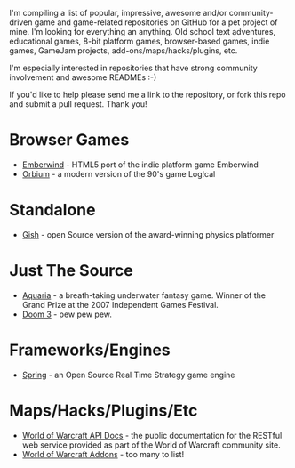 I'm compiling a list of popular, impressive, awesome and/or community-driven game and game-related repositories on GitHub for a pet project of mine. I'm looking for everything an anything. Old school text adventures, educational games, 8-bit platform games, browser-based games, indie games, GameJam projects, add-ons/maps/hacks/plugins, etc.

I'm especially interested in repositories that have strong community involvement and awesome READMEs :-)

If you'd like to help please send me a link to the repository, or fork this repo and submit a pull request. Thank you!

# Browser Games

* [Emberwind](https://github.com/operasoftware/Emberwind) - HTML5 port of the indie platform game Emberwind
* [Orbium](https://github.com/bni/orbium) - a modern version of the 90's game Log!cal

# Standalone

* [Gish](https://github.com/blinry/gish) - open Source version of the award-winning physics platformer

# Just The Source

* [Aquaria](https://github.com/islocated/Aquaria) - a breath-taking underwater fantasy game. Winner of the Grand Prize at the 2007 Independent Games Festival.
* [Doom 3](https://github.com/TTimo/doom3.gpl) - pew pew pew.

# Frameworks/Engines

* [Spring](https://github.com/spring/spring) - an Open Source Real Time Strategy game engine

# Maps/Hacks/Plugins/Etc

* [World of Warcraft API Docs](https://github.com/Blizzard/api-wow-docs) - the public documentation for the RESTful web service provided as part of the World of Warcraft community site.
* [World of Warcraft Addons](https://github.com/tekkub) - too many to list!